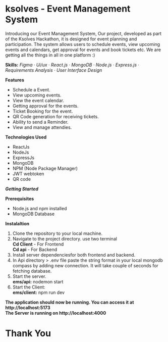 # ksolves - Event Management System

Introducing our Event Management System, Our project, developed as part of the Ksolves Hackathon, it is designed for event planning and participation. The system allows users to schedule events, view upcoming events and calendars, get approval for events and book tickets etc. We are getting all the things in all in one platform :)

**Skills:** _Figma · Ui/ux · React.js · MongoDB · Node.js · Express.js · Requirements Analysis · User Interface Design_

**Features**

- Schedule a Event.
- View upcoming events.
- View the event calendar.
- Getting approval for the events.
- Ticket Booking for the event.
- QR Code generation for receiving tickets.
- Ability to send a Reminder.
- View and manage attendies.

**Technologies Used**

- ReactJs
- NodeJs
- ExpressJs
- MongoDB
- NPM (Node Package Manager)
- JWT webtoken
- QR code

**_Getting Started_**

**Prerequisites**

- Node.js and npm installed
- MongoDB Database

**Instalaltion**

1. Clone the repository to your local machine.
2. Navigate to the project directory. use two terminal <br>
   **Cd Client** - For Frontend <br>
   **Cd api** - For Backend <br>
3. Install server dependenciesfor both frontend and backend.
4. In Api directory > .env file paste the string format in your local mongodb compass by adding new connection. It will take couple of seconds for fetching database.
5. Start the server.<br>
   **ems/api:** nodemon start<br>
6. Start the Client:<br>
   **ems/client:** npm run dev

**The application should now be running. You can access it at http://localhost:5173**<br>
**The Server is running on http://localhost:4000**

<h1>Thank You</h1>
